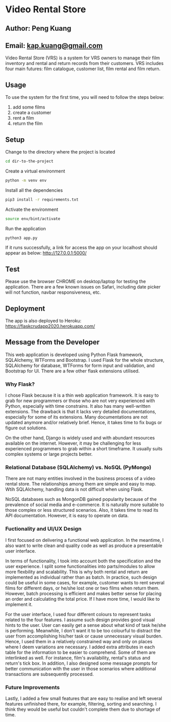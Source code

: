 # Video Rental Store

## Author: Peng Kuang
## Email: kap.kuang@gmail.com

Video Rental Store (VRS) is a system for VRS owners to manage their film inventory and rental and return records from their customers.
VRS includes four main futures: film catalogue, customer list, film rental and film return.

## Usage
To use the system for the first time, you will need to follow the steps below:
1. add some films
2. create a customer
3. rent a film
4. return the film

## Setup
Change to the directory where the project is located

```bash
cd dir-to-the-project
```

Create a virtual environment

```bash
python -m venv env
```

Install all the dependencies

```bash
pip3 install -r requirements.txt
```

Activate the environment

```bash
source env/bint/activate
```

Run the application

```bash
python3 app.py
```

If it runs successfully, a link for access the app on your localhost should appear as below:
http://127.0.0.1:5000/

## Test
Please use the browser CHROME on desktop/laptop for testing the application. There are a few known issues on Safari, including date picker will not function, navbar responsiveness, etc. 

## Deployment
The app is also deployed to Heroku:
https://flaskcrudapp2020.herokuapp.com/ 


## Message from the Developer

This web application is developed using Python Flask framework, SQLAlchemy, WTForms and Bootstrap. I used Flask for the whole structure, SQLAlchemy for database, WTForms for form input and validation, and Bootstrap for UI. There are a few other flask extensions utilised.

### Why Flask?
I chose Flask because it is a thin web application framework. It is easy to grab for new programmers or those who are not very experienced with Python, especially with time constrains. It also has many well-written extensions. The drawback is that it lacks very detailed documentations, especially for some of its extensions. Many documentations are not updated anymore and/or relatively brief. Hence, it takes time to fix bugs or figure out solutions.

On the other hand, Django is widely used and with abundant resources available on the internet. However, it may be challenging for less experienced programmers to grab within a short timeframe. It usually suits complex systems or large projects better.

### Relational Database (SQLAlchemy) vs. NoSQL (PyMongo)
There are not many entities involved in the business process of a video rental store. The relationships among them are simple and easy to map. Wtih SQLAlchemy, handling data is not difficult when using Flask. 

NoSQL databases such as MongonDB gained popularity because of the prevalence of social media and e-commerce. It is naturally more suitable to those complex or less structured scenarios. Also, it takes time to read its API documentation. However, it is easy to operate on data.

### Fuctionality and UI/UX Design
I first focused on delivering a functional web application. In the meantime, I also want to write clean and quality code as well as produce a presentable user interface.

In terms of functionality, I took into account both the specification and the user experience. I split some functionalities into parts/modules to allow more flexbility and scalability. This is why both rental and return are implemented as individual rather than as batch. In practice, such design could be useful in some cases, for example, customer wants to rent several films for different days, or he/she lost one or two films when return them. However, batch processing is efficient and makes better sense for placing an order and calculating the total price. If I have more time, I would like to implement it. 

For the user interface, I used four different colours to represent tasks related to the four features. I assume such design provides good visual hints to the user. User can easily get a sense about what kind of task he/she is performing. Meanwhile, I don't want it to be too colourful to distract the user from accomplishing his/her task or cause unnecessary visual burden. Hence, I used them in a relatively constrained way and only on places where I deem variations are necessary. I added extra attributes in each table for the information to be easier to comprehend. Some of them are interlinked as well. For instance, film's availability, rental's status and return's tick box. In addition, I also designed some message prompts for better communication with the user in those scenarios where additional transactions are subsequently processed. 

### Future Improvements
Lastly, I added a few small features that are easy to realise and left several features unfinished there, for example, filtering, sorting and searching. I think they would be useful but couldn't complete them due to shortage of time.